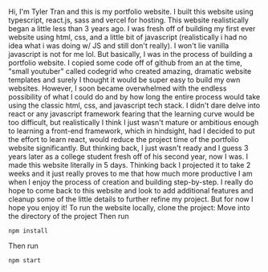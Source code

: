 Hi, I'm Tyler Tran and this is my portfolio website. I built this website using typescript, react.js, sass and vercel for hosting. 
This website realistically began a little less than 3 years ago. I was fresh off of building my first ever website using html, css,
and a little bit of javascript (realistically i had no idea what i was doing w/ JS and still don't really). I won't lie vanilla 
javascript is not for me lol. But basically, I was in the process of building a portfolio website. I copied some code off of github 
from an at the time, "small youtuber" called codegrid who created amazing, dramatic website templates and surely I thought it would be 
super easy to build my own websites. However, I soon became overwhelmed with the endless possibility of what I could do and by how long 
the entire process would take using the classic html, css, and javascript tech stack. I didn't dare delve into react or any javascript framework
fearing that the learning curve would be too difficult, but realistically I think I just wasn't mature or ambitious enough to learning 
a front-end framework, which in hindsight, had I decided to put the effort to learn react, would reduce the project time of the portfolio website
significantly. But thinking back, I just wasn't ready and I guess 3 years later as a college student fresh off of his second year, now I was. 
I made this website literally in 5 days. Thinking back I projected it to take 2 weeks and it just really proves to me that how much more 
productive I am when I enjoy the process of creation and building step-by-step. I really do hope to come back to this website and look to add 
additional features and cleanup some of the little details to further refine my project. But for now I hope you enjoy it! 
To run the website locally, clone the project:
Move into the directory of the project 
Then run 
```
npm install 
```
Then run 
```
npm start
```